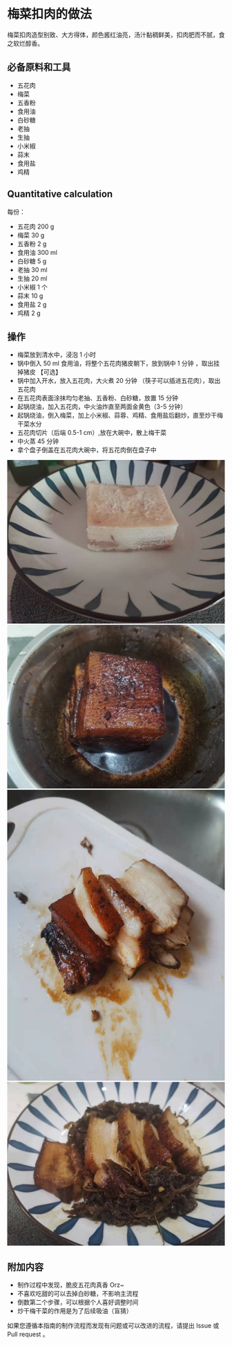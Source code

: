 # 梅菜扣肉的做法

梅菜扣肉造型别致、大方得体，颜色酱红油亮，汤汁黏稠鲜美，扣肉肥而不腻，食之软烂醇香。

## 必备原料和工具

* 五花肉
* 梅菜
* 五香粉
* 食用油
* 白砂糖
* 老抽
* 生抽
* 小米椒
* 蒜末
* 食用盐
* 鸡精

## Quantitative calculation

每份：

* 五花肉 200 g
* 梅菜 30 g
* 五香粉 2 g
* 食用油 300 ml
* 白砂糖 5 g
* 老抽  30 ml
* 生抽  20 ml
* 小米椒  1 个
* 蒜末 10 g
* 食用盐 2 g
* 鸡精 2 g

## 操作

* 梅菜放到清水中，浸泡 1 小时
* 锅中倒入 50 ml 食用油，将整个五花肉猪皮朝下，放到锅中 1 分钟 ，取出挂掉猪皮 【可选】
* 锅中加入开水，放入五花肉，大火煮 20 分钟 （筷子可以插进五花肉），取出五花肉
* 在五花肉表面涂抹均匀老抽、五香粉、白砂糖，放置 15 分钟
* 起锅烧油，加入五花肉，中火油炸直至两面金黄色（3-5 分钟）
* 起锅烧油，倒入梅菜，加上小米椒、蒜蓉、鸡精、食用盐后翻炒，直至炒干梅干菜水分
* 五花肉切片（后端 0.5-1 cm）,放在大碗中，散上梅干菜
* 中火蒸 45 分钟
* 拿个盘子倒盖在五花肉大碗中，将五花肉倒在盘子中

![示例菜成品](./1.jpeg)
![示例菜成品](./2.jpeg)
![示例菜成品](./3.jpeg)
![示例菜成品](./4.jpeg)

## 附加内容

* 制作过程中发现，脆皮五花肉真香 Orz~
* 不喜欢吃甜的可以去掉白砂糖，不影响主流程
* 倒数第二个步骤，可以根据个人喜好调整时间
* 炒干梅干菜的作用是为了后续吸油（盲猜）

如果您遵循本指南的制作流程而发现有问题或可以改进的流程，请提出 Issue 或 Pull request 。
